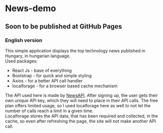 # News-demo
## Soon to be published at GitHub Pages
### English version
This simple application displays the top technology news published in Hungary, in hungarian language.\
Used packages:
+ React Js - base of everything
+ Bootstrap - for quick and simple styling
+ Axios - for a better API call handler
+ localforage - for a browser based cache mechanism

The API used here is made by [NewsAPI](https://newsapi.org/). After signing up, the user gets their own unique API key, which they will need to place in their API calls. The free plan offers limited usage, so I used localforage here as well to not let the number of calls reach a limit in a given time.\
Localforage stores the API data, that has been required and collected, in the cache, so even after refreshing the page, the site will not make another API call.
